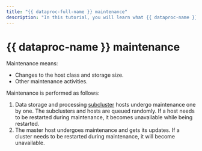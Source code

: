 ```yaml
---
title: "{{ dataproc-full-name }} maintenance"
description: "In this tutorial, you will learn what {{ dataproc-name }} maintenance includes and how it is carried out."
---
```


# {{ dataproc-name }} maintenance

Maintenance means:

* Changes to the host class and storage size.
* Other maintenance activities.

Maintenance is performed as follows:

1. Data storage and processing [subcluster](./index.md) hosts undergo maintenance one by one. The subclusters and hosts are queued randomly. If a host needs to be restarted during maintenance, it becomes unavailable while being restarted.
1. The master host undergoes maintenance and gets its updates. If a cluster needs to be restarted during maintenance, it will become unavailable.
